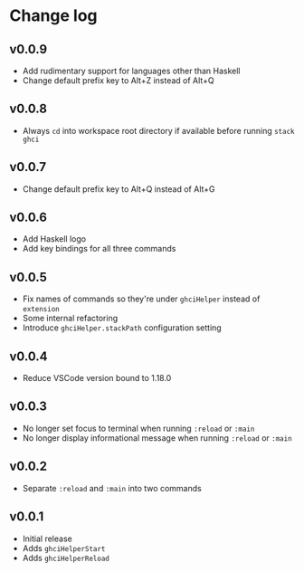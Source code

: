 # Change log

## v0.0.9

* Add rudimentary support for languages other than Haskell
* Change default prefix key to Alt+Z instead of Alt+Q

## v0.0.8

* Always `cd` into workspace root directory if available before running `stack ghci`

## v0.0.7

* Change default prefix key to Alt+Q instead of Alt+G

## v0.0.6

* Add Haskell logo
* Add key bindings for all three commands

## v0.0.5

* Fix names of commands so they're under `ghciHelper` instead of `extension`
* Some internal refactoring
* Introduce `ghciHelper.stackPath` configuration setting

## v0.0.4

* Reduce VSCode version bound to 1.18.0

## v0.0.3

* No longer set focus to terminal when running `:reload` or `:main`
* No longer display informational message when running `:reload` or `:main`

## v0.0.2

* Separate `:reload` and `:main` into two commands

## v0.0.1

* Initial release
* Adds `ghciHelperStart`
* Adds `ghciHelperReload`
